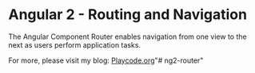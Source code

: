 # Angular 2 - Routing and Navigation
The Angular Component Router enables navigation from one view to the next as users perform application tasks.

For more, please visit my blog: [Playcode.org](https://playcode.org)"# ng2-router" 

